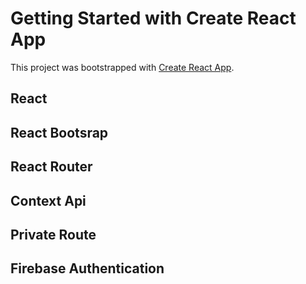# Getting Started with Create React App

This project was bootstrapped with [Create React App](https://responsive-react-mechanic.firebaseapp.com/).

## React
## React Bootsrap
## React Router
## Context Api
## Private Route
## Firebase Authentication
